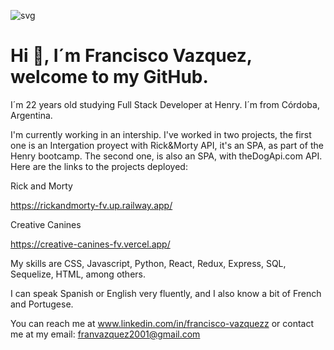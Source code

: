 ![svg](https://user-images.githubusercontent.com/92305777/160832677-c3312f69-9dd7-4491-bc11-ddbf27131998.svg)


# Hi 👋, I´m Francisco Vazquez, welcome to my GitHub.


I´m 22 years old studying Full Stack Developer at Henry. I´m from Córdoba, Argentina.

I'm currently working in an intership. I've worked in two projects, the first one is an Intergation proyect with Rick&Morty API, it's an SPA, as part of the Henry bootcamp. The second one, is also an SPA, with theDogApi.com API. Here are the links to the projects deployed: 

Rick and Morty

https://rickandmorty-fv.up.railway.app/ 

Creative Canines

https://creative-canines-fv.vercel.app/

My skills are CSS, Javascript, Python, React, Redux, Express, SQL, Sequelize, HTML, among others.

I can speak Spanish or English very fluently, and I also know a bit of French and Portugese. 

You can reach me at www.linkedin.com/in/francisco-vazquezz or contact me at my email: franvazquez2001@gmail.com
